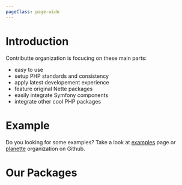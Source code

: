 ```yaml
---
pageClass: page-wide
---
```


# Introduction

Contributte organization is focucing on these main parts:

- easy to use
- setup PHP standards and consistency
- apply latest developement experience
- feature original Nette packages
- easily integrate Symfony components
- integrate other cool PHP packages

# Example

Do you looking for some examples? Take a look at [examples](/packages/planette/playground.html) 
page or [planette](https://github.com/planette) organization on Github.

# Our Packages

<AllPackages/>
